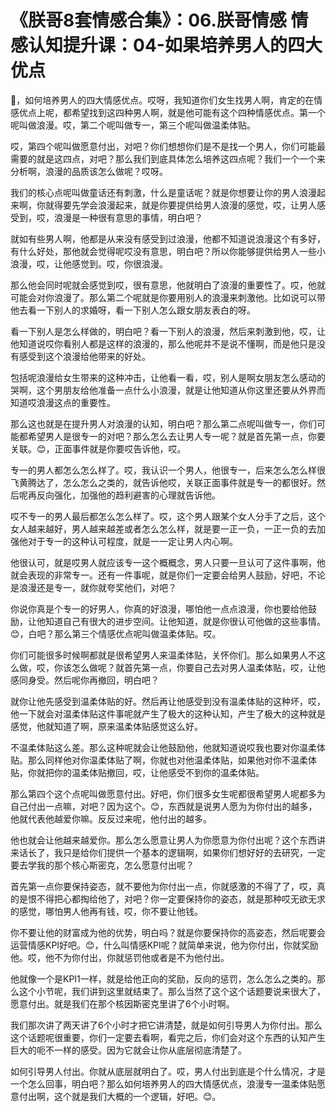 # 《朕哥8套情感合集》：06.朕哥情感 情感认知提升课：04-如果培养男人的四大优点

🎼，如何培养男人的四大情感优点。哎呀，我知道你们女生找男人啊，肯定的在情感优点上呢，都希望找到这四种男人啊，就是他可能有这个四种情感优点。第一个呢叫做浪漫。哎，第二个呢叫做专一，第三个呢叫做温柔体贴。

哎，第四个呢叫做愿意付出，对吧？你们想想你们是不是找一个男人，你们可能最需要的就是这四点，对吧？那么我们到底具体怎么培养这四点呢？我们一个一个来分析啊，浪漫的品质该怎么做呢？哎呀。

我们的核心点呢叫做童话还有刺激，什么是童话呢？就是你想要让你的男人浪漫起来啊，你就得要先学会浪漫起来，就是你要提供给男人浪漫的感觉，哎，让男人感受到，哎，浪漫是一种很有意思的事情，明白吧？

就如有些男人啊，他都是从来没有感受到过浪漫，他都不知道说浪漫这个有多好，有什么好处，那他就会觉得呢哎没有意思，明白吧？所以你能够提供给男人一些小浪漫，哎，让他感觉到。哎，你很浪漫。

那么他会同时呢就会感觉到哎，很有意思，他就明白了浪漫的重要性了。哎，他就可能会对你浪漫了。那么第二个呢就是你要用别人的浪漫来刺激他。比如说可以带他去看一下别人的求婚呀，看一下别人怎么跟女朋友表白的呀。

看一下别人是怎么样做的，明白吧？看一下别人的浪漫，然后来刺激到他，哎，让他知道说哎你看别人都是这样的浪漫的，那么他呢并不是说不懂啊，而是他只是没有感受到这个浪漫给他带来的好处。

包括呢浪漫给女生带来的这种冲击，让他看一看，哎，别人是啊女朋友怎么感动的哭啊，这个男朋友给他准备一点什么小浪漫，就是让他知道从你这里还要从外界而知道哎浪漫这点的重要性。

那么这也就是在提升男人对浪漫的认知，明白吧？那么第二点呢叫做专一，你们可能都希望男人是很专一的对吧？那么怎么去让男人专一呢？就是首先第一点，你要关联。😊，正面事件就是你要哎告诉他，哎。

专一的男人都怎么怎么样了。哎，我认识一个男人，他很专一，后来怎么怎么样很飞黄腾达了，怎么怎么之类的，就告诉他哎，关联正面事件就是专一的都很好。然后呢再反向强化，加强他的趋利避害的心理就告诉他。

哎不专一的男人最后都怎么怎么样了。哎，这个男人跟某个女人分手了之后，这个女人越来越好，男人越来越差或者怎么怎么样，就是要一正一负，一正一负的去加强他对于专一的这种认可程度，就是一一定让男人内心啊。

他很认可，就是哎男人就应该专一这个概概念，男人只要一旦认可了这件事啊，他就会表现的非常专一。还有一件事呢，就是你们一定要会给男人鼓励，好吧，不论是浪漫还是专一，就你就夸奖他们，对吧？

你说你真是个专一的好男人，你真的好浪漫，哪怕他一点点浪漫，你也要给他鼓励，让他知道自己有很大的进步空间。让他知道，就是你很认可他做的这些事情。😊，白吧？那么第三个情感优点呢叫做温柔体贴。哎。

你们可能很多时候啊都就是很希望男人来温柔体贴，关怀你们。那么如果男人不这么做，哎，你该怎么做呢？就首先第一点，你要自己去对男人温柔体贴，哎，让他感同身受。然后呢你再撤回，明白吧？

就你让他先感受到温柔体贴的好。然后再让他感受到没有温柔体贴的这种坏，哎，他一下就会对温柔体贴这件事呢就产生了极大的这种认知，产生了极大的这种就是感觉，他就知道了啊，原来温柔体贴感觉这么好。

不温柔体贴这么差。那么这种呢就会让他鼓励他，他就知道说哎我也要对你温柔体贴。那么同样他对你温柔体贴了啊，你就也对他温柔体贴，如果他对你不温柔体贴，你就把你的温柔体贴撤回，哎，让他感受不到你的温柔体贴。

那么第四个这个点呢叫做愿意付出。好吧，你们很多女生呢都很希望男人呢都多为自己付出一点嘛，对吧？因为这个。😊，东西就是说男人愿为为你付出的越多，他就代表他越爱你嘛。反反过来呢，他付出的越多。

他也就会让他越来越爱你。那么怎么愿意让男人为你愿意为你付出呢？这个东西讲来话长了，我只是给你们提供一个基本的逻辑啊，如果你们想好好的去研究，一定要去学我的那个核心斯密克，怎么愿意付出呢？

首先第一点你要保持姿态，就不要他为你付出一点，你就感激的不得了了，哎，真的是恨不得把心都掏给他了，对吧？你一定要保持你的姿态，就是那种哎无欲无求的感觉，哪怕男人他再有钱，哎，你不要让他钱。

你不要让他的财富成为他的优势，明白吗？就是你要保持你的高姿态，然后呢要会运营情感KPI好吧。😊，什么叫情感KPI呢？就简单来说，他为你付出，你就奖励他。哎，他不为你付出，你就惩罚他或者是不为他付出。

他就像一个是KPI1一样，就是给他正向的奖励，反向的惩罚，怎么怎么之类的。那么这个小节呢，我们讲到这里就结束了。那么当然了这个这个话题要说来很大了，愿意付出。就是我们在那个核因斯密克里讲了6个小时啊。

我们那次讲了两天讲了6个小时才把它讲清楚，就是如何引导男人为你付出。那么这个话题呢很重要，你们一定要去看啊，看完之后，你们会对这个东西的认知产生巨大的呃不一样的感受。因为它就会让你从底层彻底清楚了。

如何引导男人付出。你就从底层就明白了。哎，男人付出到底是个什么情况，才是一个怎么回事，明白吧？那么如何培养男人的四大情感优点，浪漫专一温柔体贴愿意付出啊，这个就是我们大概的一个逻辑，好吧。😊。


